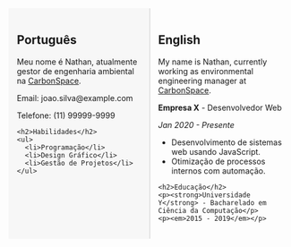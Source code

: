 <!--<div style="text-align: center;">
  <img src="https://static.vecteezy.com/ti/vetor-gratis/p1/6377392-mapa-mundi-em-fundo-preto-mapa-mundi-modelo-com-continentes-norte-e-america-do-sul-europa-e-asia-africa-e-australia-vetor.jpg" alt="logo" height="500" width="809" class="center" />
</div>
-->
<div style="display: flex; flex-wrap: nowrap; justify-content: space-between;">

  <!-- Lado esquerdo -->
  <div style="width: 45%; background-color: #f7f7f7; padding: 15px; border-right: 1px solid #ccc;">
    <h2>Português</h2>
    <p>Meu nome é Nathan, atualmente gestor de engenharia ambiental na <a href="https://carbonspace.tech/">CarbonSpace</a>. </p>
    <p>Email: joao.silva@example.com</p>
    <p>Telefone: (11) 99999-9999</p>

    <h2>Habilidades</h2>
    <ul>
      <li>Programação</li>
      <li>Design Gráfico</li>
      <li>Gestão de Projetos</li>
    </ul>
  </div>

  <!-- Lado direito -->
  <div style="width: 45%; padding: 15px;">
    <h2>English</h2>
    <p>My name is Nathan, currently working as environmental engineering manager at <a href="https://carbonspace.tech/">CarbonSpace</a>. </p>
    <p><strong>Empresa X</strong> - Desenvolvedor Web</p>
    <p><em>Jan 2020 - Presente</em></p>
    <ul>
      <li>Desenvolvimento de sistemas web usando JavaScript.</li>
      <li>Otimização de processos internos com automação.</li>
    </ul>

    <h2>Educação</h2>
    <p><strong>Universidade Y</strong> - Bacharelado em Ciência da Computação</p>
    <p><em>2015 - 2019</em></p>
  </div>

</div>
